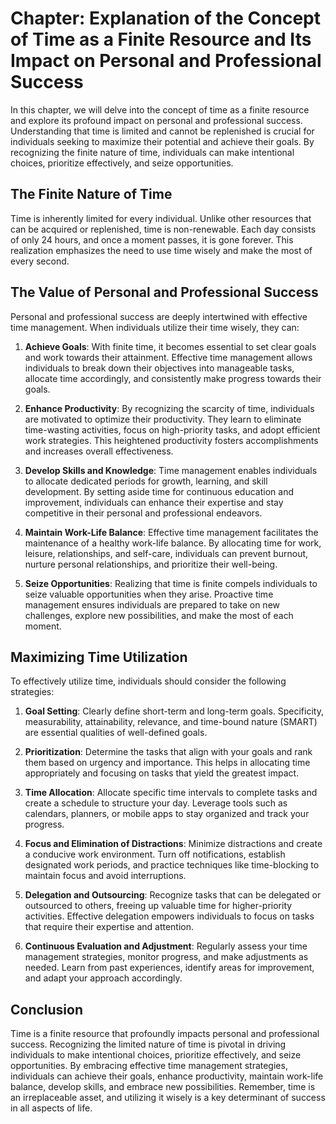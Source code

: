 Chapter: Explanation of the Concept of Time as a Finite Resource and Its Impact on Personal and Professional Success
====================================================================================================================

In this chapter, we will delve into the concept of time as a finite resource and explore its profound impact on personal and professional success. Understanding that time is limited and cannot be replenished is crucial for individuals seeking to maximize their potential and achieve their goals. By recognizing the finite nature of time, individuals can make intentional choices, prioritize effectively, and seize opportunities.

**The Finite Nature of Time**
-----------------------------

Time is inherently limited for every individual. Unlike other resources that can be acquired or replenished, time is non-renewable. Each day consists of only 24 hours, and once a moment passes, it is gone forever. This realization emphasizes the need to use time wisely and make the most of every second.

**The Value of Personal and Professional Success**
--------------------------------------------------

Personal and professional success are deeply intertwined with effective time management. When individuals utilize their time wisely, they can:

1. **Achieve Goals**: With finite time, it becomes essential to set clear goals and work towards their attainment. Effective time management allows individuals to break down their objectives into manageable tasks, allocate time accordingly, and consistently make progress towards their goals.

2. **Enhance Productivity**: By recognizing the scarcity of time, individuals are motivated to optimize their productivity. They learn to eliminate time-wasting activities, focus on high-priority tasks, and adopt efficient work strategies. This heightened productivity fosters accomplishments and increases overall effectiveness.

3. **Develop Skills and Knowledge**: Time management enables individuals to allocate dedicated periods for growth, learning, and skill development. By setting aside time for continuous education and improvement, individuals can enhance their expertise and stay competitive in their personal and professional endeavors.

4. **Maintain Work-Life Balance**: Effective time management facilitates the maintenance of a healthy work-life balance. By allocating time for work, leisure, relationships, and self-care, individuals can prevent burnout, nurture personal relationships, and prioritize their well-being.

5. **Seize Opportunities**: Realizing that time is finite compels individuals to seize valuable opportunities when they arise. Proactive time management ensures individuals are prepared to take on new challenges, explore new possibilities, and make the most of each moment.

**Maximizing Time Utilization**
-------------------------------

To effectively utilize time, individuals should consider the following strategies:

1. **Goal Setting**: Clearly define short-term and long-term goals. Specificity, measurability, attainability, relevance, and time-bound nature (SMART) are essential qualities of well-defined goals.

2. **Prioritization**: Determine the tasks that align with your goals and rank them based on urgency and importance. This helps in allocating time appropriately and focusing on tasks that yield the greatest impact.

3. **Time Allocation**: Allocate specific time intervals to complete tasks and create a schedule to structure your day. Leverage tools such as calendars, planners, or mobile apps to stay organized and track your progress.

4. **Focus and Elimination of Distractions**: Minimize distractions and create a conducive work environment. Turn off notifications, establish designated work periods, and practice techniques like time-blocking to maintain focus and avoid interruptions.

5. **Delegation and Outsourcing**: Recognize tasks that can be delegated or outsourced to others, freeing up valuable time for higher-priority activities. Effective delegation empowers individuals to focus on tasks that require their expertise and attention.

6. **Continuous Evaluation and Adjustment**: Regularly assess your time management strategies, monitor progress, and make adjustments as needed. Learn from past experiences, identify areas for improvement, and adapt your approach accordingly.

**Conclusion**
--------------

Time is a finite resource that profoundly impacts personal and professional success. Recognizing the limited nature of time is pivotal in driving individuals to make intentional choices, prioritize effectively, and seize opportunities. By embracing effective time management strategies, individuals can achieve their goals, enhance productivity, maintain work-life balance, develop skills, and embrace new possibilities. Remember, time is an irreplaceable asset, and utilizing it wisely is a key determinant of success in all aspects of life.
